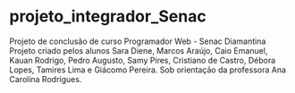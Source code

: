 # projeto_integrador_Senac
Projeto de conclusão de curso Programador Web - Senac Diamantina
Projeto criado pelos alunos Sara Diene, Marcos Araújo, Caio Emanuel, Kauan Rodrigo, Pedro Augusto, Samy Pires, Cristiano de Castro, Débora Lopes, Tamires Lima e Giácomo Pereira.
Sob orientação da professora Ana Carolina Rodrigues.
